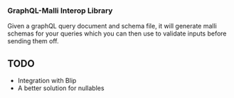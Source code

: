 ### GraphQL-Malli Interop Library

Given a graphQL query document and schema file, it will generate malli schemas for your queries which you can then use to validate inputs before sending them off.

## TODO
- Integration with Blip
- A better solution for nullables
